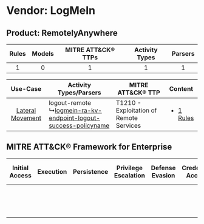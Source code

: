 Vendor: LogMeIn
===============
Product: RemotelyAnywhere
-------------------------
| Rules | Models | MITRE ATT&CK® TTPs | Activity Types | Parsers |
|:-----:|:------:|:------------------:|:--------------:|:-------:|
|   1   |   0    |         1          |       1        |    1    |

|    Use-Case    | Activity Types/Parsers    | MITRE ATT&CK® TTP    | Content    |
|:----:| ---- | ---- | ---- |
| [Lateral Movement](../../../UseCases/uc_lateral_movement.md) |  logout-remote<br> ↳[logmein-ra-kv-endpoint-logout-success-policyname](Ps/pC_logmeinrakvendpointlogoutsuccesspolicyname.md)<br> | T1210 - Exploitation of Remote Services<br> | [<ul><li>1 Rules</li></ul>](RM/r_m_logmein_remotelyanywhere_Lateral_Movement.md) |

MITRE ATT&CK® Framework for Enterprise
--------------------------------------
| Initial Access | Execution | Persistence | Privilege Escalation | Defense Evasion | Credential Access | Discovery | Lateral Movement                                                                     | Collection | Command and Control | Exfiltration | Impact |
| -------------- | --------- | ----------- | -------------------- | --------------- | ----------------- | --------- | ------------------------------------------------------------------------------------ | ---------- | ------------------- | ------------ | ------ |
|                |           |             |                      |                 |                   |           | [Exploitation of Remote Services](https://attack.mitre.org/techniques/T1210)<br><br> |            |                     |              |        |